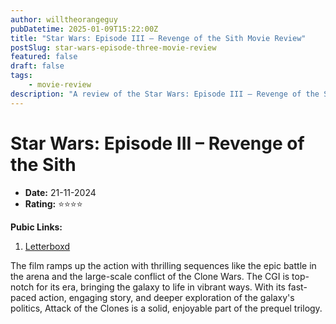 ```yaml
---
author: willtheorangeguy
pubDatetime: 2025-01-09T15:22:00Z
title: "Star Wars: Episode III – Revenge of the Sith Movie Review"
postSlug: star-wars-episode-three-movie-review
featured: false
draft: false
tags:
    - movie-review
description: "A review of the Star Wars: Episode III – Revenge of the Sith movie."
---
```


# Star Wars: Episode III – Revenge of the Sith

-   **Date:** 21-11-2024
-   **Rating:** ⭐⭐⭐⭐

**Pubic Links:**

1. [Letterboxd](https://letterboxd.com/lcskid/film/star-wars-episode-iii-revenge-of-the-sith/)

The film ramps up the action with thrilling sequences like the epic battle in the arena and the large-scale conflict of the Clone Wars. The CGI is top-notch for its era, bringing the galaxy to life in vibrant ways. With its fast-paced action, engaging story, and deeper exploration of the galaxy's politics, Attack of the Clones is a solid, enjoyable part of the prequel trilogy.
